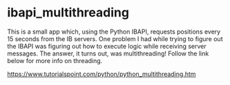 # ibapi_multithreading

This is a small app which, using the Python IBAPI, requests positions every 15 seconds from the IB servers. One problem I had while trying to figure out the IBAPI was figuring out how to execute logic while receiving server messages. The answer, it turns out, was multithreading! Follow the link below for more info on threading.

https://www.tutorialspoint.com/python/python_multithreading.htm
